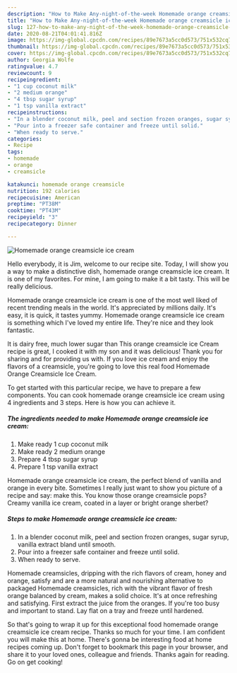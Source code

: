 ```yaml
---
description: "How to Make Any-night-of-the-week Homemade orange creamsicle ice cream"
title: "How to Make Any-night-of-the-week Homemade orange creamsicle ice cream"
slug: 127-how-to-make-any-night-of-the-week-homemade-orange-creamsicle-ice-cream
date: 2020-08-21T04:01:41.816Z
image: https://img-global.cpcdn.com/recipes/89e7673a5cc0d573/751x532cq70/homemade-orange-creamsicle-ice-cream-recipe-main-photo.jpg
thumbnail: https://img-global.cpcdn.com/recipes/89e7673a5cc0d573/751x532cq70/homemade-orange-creamsicle-ice-cream-recipe-main-photo.jpg
cover: https://img-global.cpcdn.com/recipes/89e7673a5cc0d573/751x532cq70/homemade-orange-creamsicle-ice-cream-recipe-main-photo.jpg
author: Georgia Wolfe
ratingvalue: 4.7
reviewcount: 9
recipeingredient:
- "1 cup coconut milk"
- "2 medium orange"
- "4 tbsp sugar syrup"
- "1 tsp vanilla extract"
recipeinstructions:
- "In a blender coconut milk, peel and section frozen oranges, sugar syrup, vanilla extract bland until smooth."
- "Pour into a freezer safe container and freeze until solid."
- "When ready to serve."
categories:
- Recipe
tags:
- homemade
- orange
- creamsicle

katakunci: homemade orange creamsicle 
nutrition: 192 calories
recipecuisine: American
preptime: "PT38M"
cooktime: "PT43M"
recipeyield: "3"
recipecategory: Dinner

---
```



![Homemade orange creamsicle ice cream](https://img-global.cpcdn.com/recipes/89e7673a5cc0d573/751x532cq70/homemade-orange-creamsicle-ice-cream-recipe-main-photo.jpg)

Hello everybody, it is Jim, welcome to our recipe site. Today, I will show you a way to make a distinctive dish, homemade orange creamsicle ice cream. It is one of my favorites. For mine, I am going to make it a bit tasty. This will be really delicious.

Homemade orange creamsicle ice cream is one of the most well liked of recent trending meals in the world. It's appreciated by millions daily. It's easy, it is quick, it tastes yummy. Homemade orange creamsicle ice cream is something which I've loved my entire life. They're nice and they look fantastic.

It is dairy free, much lower sugar than This orange creamsicle ice Cream recipe is great, I cooked it with my son and it was delicious! Thank you for sharing and for providing us with. If you love ice cream and enjoy the flavors of a creamsicle, you&#39;re going to love this real food Homemade Orange Creamsicle Ice Cream.


To get started with this particular recipe, we have to prepare a few components. You can cook homemade orange creamsicle ice cream using 4 ingredients and 3 steps. Here is how you can achieve it.

<!--inarticleads1-->

##### The ingredients needed to make Homemade orange creamsicle ice cream:

1. Make ready 1 cup coconut milk
1. Make ready 2 medium orange
1. Prepare 4 tbsp sugar syrup
1. Prepare 1 tsp vanilla extract


Homemade orange creamsicle ice cream, the perfect blend of vanilla and orange in every bite. Sometimes I really just want to show you picture of a recipe and say: make this. You know those orange creamsicle pops? Creamy vanilla ice cream, coated in a layer or bright orange sherbet? 

<!--inarticleads2-->

##### Steps to make Homemade orange creamsicle ice cream:

1. In a blender coconut milk, peel and section frozen oranges, sugar syrup, vanilla extract bland until smooth.
1. Pour into a freezer safe container and freeze until solid.
1. When ready to serve.


Homemade creamsicles, dripping with the rich flavors of cream, honey and orange, satisfy and are a more natural and nourishing alternative to packaged Homemade creamsicles, rich with the vibrant flavor of fresh orange balanced by cream, makes a solid choice. It&#39;s at once refreshing and satisfying. First extract the juice from the oranges. If you&#39;re too busy and important to stand. Lay flat on a tray and freeze until hardened. 

So that's going to wrap it up for this exceptional food homemade orange creamsicle ice cream recipe. Thanks so much for your time. I am confident you will make this at home. There's gonna be interesting food at home recipes coming up. Don't forget to bookmark this page in your browser, and share it to your loved ones, colleague and friends. Thanks again for reading. Go on get cooking!
